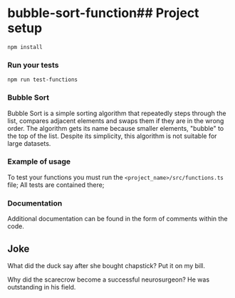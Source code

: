 # bubble-sort-function## Project setup
```
npm install
```

### Run your tests
```
npm run test-functions
```

### Bubble Sort

Bubble Sort is a simple sorting algorithm that repeatedly steps through the list, compares adjacent elements and swaps them if they are in the wrong order. The algorithm gets its name because smaller elements, "bubble" to the top of the list. Despite its simplicity, this algorithm is not suitable for large datasets.

### Example of usage

To test your functions you must run the `<project_name>/src/functions.ts` file;
All tests are contained there;

### Documentation

Additional documentation can be found in the form of comments within the code.

## Joke

What did the duck say after she bought chapstick?
Put it on my bill.

Why did the scarecrow become a successful neurosurgeon?
He was outstanding in his field.